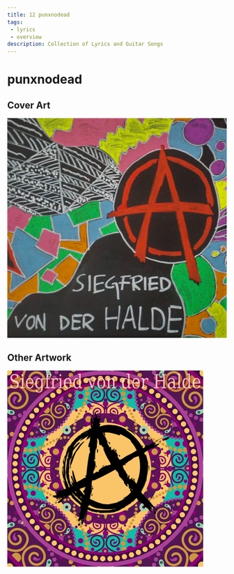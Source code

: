 ```yaml
---
title: 12 punxnodead
tags: 
 - lyrics
 - overview
description: Collection of Lyrics and Guitar Songs
---
```


# punxnodead

## Cover Art

![Cover](cover.jpg)

## Other Artwork

![punxnodead](punxnodead.png)
